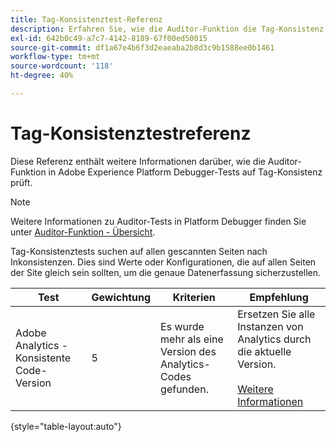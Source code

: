 ```yaml
---
title: Tag-Konsistenztest-Referenz
description: Erfahren Sie, wie die Auditor-Funktion die Tag-Konsistenz im Adobe Experience Platform Debugger testet.
exl-id: 642b0c49-a7c7-4142-8189-67f00ed50015
source-git-commit: df1a67e4b6f3d2eaeaba2b8d3c9b1588ee0b1461
workflow-type: tm+mt
source-wordcount: '118'
ht-degree: 40%

---
```


# Tag-Konsistenztestreferenz

Diese Referenz enthält weitere Informationen darüber, wie die Auditor-Funktion in Adobe Experience Platform Debugger-Tests auf Tag-Konsistenz prüft.

>[!NOTE]
>
>Weitere Informationen zu Auditor-Tests in Platform Debugger finden Sie unter [Auditor-Funktion - Übersicht](./overview.md).

Tag-Konsistenztests suchen auf allen gescannten Seiten nach Inkonsistenzen. Dies sind Werte oder Konfigurationen, die auf allen Seiten der Site gleich sein sollten, um die genaue Datenerfassung sicherzustellen.

| Test | Gewichtung | Kriterien | Empfehlung |
| --- | --- | --- | --- |
| Adobe Analytics - Konsistente Code-Version | 5 | Es wurde mehr als eine Version des Analytics-Codes gefunden. | Ersetzen Sie alle Instanzen von Analytics durch die aktuelle Version.<br><br>[Weitere Informationen](https://experienceleague.adobe.com/docs/analytics/implementation/home.html?lang=de) |

{style="table-layout:auto"}
